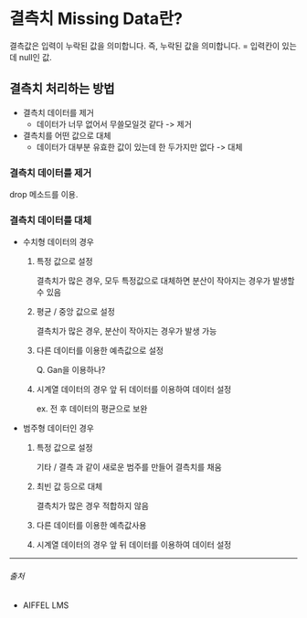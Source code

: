 # 결측치 Missing Data란?



결측값은 입력이 누락된 값을 의미합니다. 즉, 누락된 값을 의미합니다. = 입력칸이 있는데 null인 값.

 

## 결측치 처리하는 방법

- 결측치 데이터를 제거
  - 데이터가 너무 없어서 무쓸모일것 같다 -> 제거
- 결측치를 어떤 값으로 대체
  - 데이터가 대부분 유효한 값이 있는데 한 두가지만 없다 -> 대체



### 결측치 데이터를 제거

drop 메소드를 이용.



### 결측치 데이터를 대체



- 수치형 데이터의 경우

  1. 특정 값으로 설정

     결측치가 많은 경우, 모두 특정값으로 대체하면 분산이 작아지는 경우가 발생할 수 있음

  2. 평균 / 중앙 값으로 설정

     결측치가 많은 경우, 분산이 작아지는 경우가 발생 가능

  3. 다른 데이터를 이용한 예측값으로 설정

     Q. Gan을 이용하나?

  4. 시계열 데이터의 경우 앞 뒤 데이터를 이용하여 데이터 설정

     ex. 전 후 데이터의 평균으로 보완



- 범주형 데이터인 경우

  1. 특정 값으로 설정

     기타 / 결측 과 같이 새로운 범주를 만들어 결측치를 채움

  2. 최빈 값 등으로 대체

     결측치가 많은 경우 적합하지 않음

  3. 다른 데이터를 이용한 예측값사용

  4. 시계열 데이터의 경우 앞 뒤 데이터를 이용하여 데이터 설정

     





------

###### 출처

- AIFFEL LMS 

